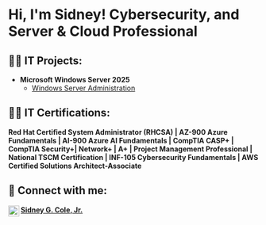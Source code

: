 <h1>Hi, I'm Sidney! Cybersecurity, and Server & Cloud Professional 

<h2>👨‍💻 IT Projects:</h2>

- <b>Microsoft Windows Server 2025</b>
  - [Windows Server Administration](https://github.com/SidneyGrantColeJr/Wiki/blob/main/Windows-Server-2025.md)


<h2>👨‍💻 IT Certifications:</h2>
<b> Red Hat Certified System Administrator (RHCSA) |
<b> AZ-900 Azure Fundamentals |
<b>  AI-900 Azure AI Fundamentals |
<b> CompTIA CASP+ |
<b> CompTIA Security+|
<b> Network+ |
<b> A+ |
<b> Project Management Professional |
<b> National TSCM Certification |
<b> INF-105 Cybersecurity Fundamentals |
<b> AWS Certified Solutions Architect-Associate
  

<h2> 🤳 Connect with me:</h2>
<img align="left" alt="SidneyGrantColeJr | LinkedIn" width="22px" src="https://cdn.jsdelivr.net/npm/simple-icons@v3/icons/linkedin.svg" />

[Sidney G. Cole, Jr.](https://www.linkedin.com/in/sidney-g-cole-jr)


<!--
**SidneyGrantCOleJr/SidneyGrantColeJr** is a ✨ _special_ ✨ repository because its `README.md` (this file) appears on your GitHub profile.


